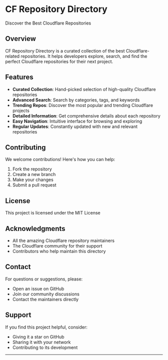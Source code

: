 # CF Repository Directory

Discover the Best Cloudflare Repositories

## Overview

CF Repository Directory is a curated collection of the best Cloudflare-related repositories. It helps developers explore, search, and find the perfect Cloudflare repositories for their next project.

## Features

- **Curated Collection**: Hand-picked selection of high-quality Cloudflare repositories
- **Advanced Search**: Search by categories, tags, and keywords
- **Trending Repos**: Discover the most popular and trending Cloudflare projects
- **Detailed Information**: Get comprehensive details about each repository
- **Easy Navigation**: Intuitive interface for browsing and exploring
- **Regular Updates**: Constantly updated with new and relevant repositories


## Contributing

We welcome contributions! Here's how you can help:

1. Fork the repository
2. Create a new branch
3. Make your changes
4. Submit a pull request

## License

This project is licensed under the MIT License

## Acknowledgments

- All the amazing Cloudflare repository maintainers
- The Cloudflare community for their support
- Contributors who help maintain this directory

## Contact

For questions or suggestions, please:

- Open an issue on GitHub
- Join our community discussions
- Contact the maintainers directly

## Support

If you find this project helpful, consider:

- Giving it a star on GitHub
- Sharing it with your network
- Contributing to its development

---
